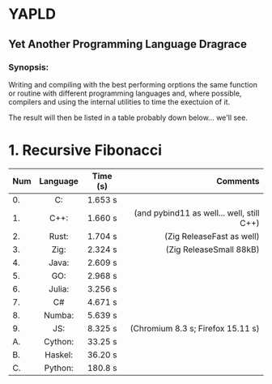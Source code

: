 # YAPLD
## Yet Another Programming Language Dragrace

### Synopsis:
Writing and compiling with the best performing orptions the same function or routine with
different programming languages and, where possible, compilers and using the internal utilities to time the exectuion of it.

The result will then be listed in a table probably down below... we'll see.

# 1. Recursive Fibonacci

| Num | Language | Time (s) | Comments |
|:--- | :---:    | :----:   |     ----:|
|0.   | C:       | 1.653 s  |          |
|1.   | C++:     | 1.660 s  | (and pybind11 as well... well, still C++) |
|2.   | Rust:    | 1.704 s  | (Zig ReleaseFast as well) |
|3.   | Zig:     | 2.324 s  | (Zig ReleaseSmall 88kB) |
|4.   | Java:    | 2.609 s  |          |
|5.   | GO:      | 2.968 s  |          |
|6.   | Julia:   | 3.256 s  |          |
|7.   | C#       | 4.671 s  |          |
|8.   | Numba:   | 5.639 s  |          |
|9.   | JS:      | 8.325 s  | (Chromium 8.3 s; Firefox 15.11 s) |
|A.   | Cython:  | 33.25 s  |          |
|B.   |Haskel:   |36.20 s   |          |
|C.   |Python:   |180.8 s   |          |